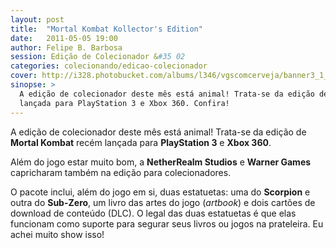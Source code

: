 ```yaml
---
layout: post
title:  "Mortal Kombat Kollector's Edition"
date:   2011-05-05 19:00
author: Felipe B. Barbosa
session: Edição de Colecionador &#35 02
categories: colecionando/edicao-colecionador
cover: http://i328.photobucket.com/albums/l346/vgscomcerveja/banner3_1_zpsplzx2idj.jpg
sinopse: >
  A edição de colecionador deste mês está animal! Trata-se da edição de Mortal Kombat recém
  lançada para PlayStation 3 e Xbox 360. Confira!
---
```

A edição de colecionador deste mês está animal! Trata-se da edição de **Mortal Kombat** recém
lançada para **PlayStation 3** e **Xbox 360**.

Além do jogo estar muito bom, a **NetherRealm Studios** e **Warner Games** capricharam também
na edição para colecionadores.

O pacote inclui, além do jogo em si, duas estatuetas: uma do **Scorpion** e outra do **Sub-Zero**,
um livro das artes do jogo (*artbook*) e dois cartões de download de conteúdo (DLC). O legal das
duas estatuetas é que elas funcionam como suporte para segurar seus livros ou jogos na prateleira.
Eu achei muito show isso!
